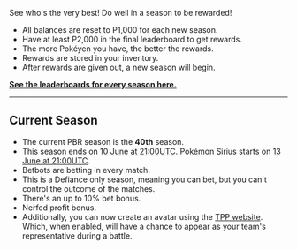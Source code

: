 See who's the very best! Do well in a season to be rewarded!

* All balances are reset to P1,000 for each new season.
* Have at least P2,000 in the final leaderboard to get rewards.
* The more Pokéyen you have, the better the rewards.
* Rewards are stored in your inventory.
* After rewards are given out, a new season will begin.

[**See the leaderboards for every season here.**](https://twitchplayspokemon.tv/leaderboard)
*****
## Current Season

* The current PBR season is the **40th** season.
* This season ends on [10 June at 21:00UTC](https://www.timeanddate.com/countdown/generic?iso=20200610T21&p0=1440&msg=Season%2040%20end&font=cursive&csz=1). Pokémon Sirius starts on [13 June at 21:00UTC](https://www.timeanddate.com/countdown/generic?iso=20200613T21&p0=1440&msg=Sirius&font=cursive&csz=1).
* Betbots are betting in every match.
* This is a Defiance only season, meaning you can bet, but you can't control the outcome of the matches.
* There's an up to 10% bet bonus.
* Nerfed profit bonus.
* Additionally, you can now create an avatar using the [TPP website](https://twitchplayspokemon.tv/avatars). Which, when enabled, will have a chance to appear as your team's representative during a battle.